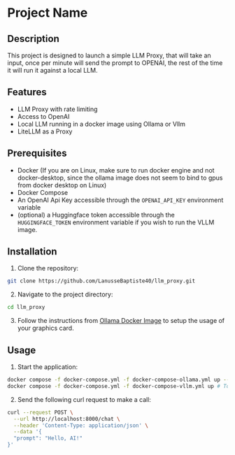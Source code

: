 # Project Name

## Description
This project is designed to launch a simple LLM Proxy, that will take an input, once per minute will send the prompt to OPENAI, the rest of the time it will run it against a local LLM.

## Features
- LLM Proxy with rate limiting
- Access to OpenAI
- Local LLM running in a docker image using Ollama or Vllm
- LiteLLM as a Proxy

## Prerequisites
- Docker (If you are on Linux, make sure to run docker engine and not docker-desktop, since the ollama image does not seem to bind to gpus from docker desktop on Linux)
- Docker Compose
- An OpenAI Api Key accessible through the `OPENAI_API_KEY` environment variable
- (optional) a Huggingface token accessible through the `HUGGINGFACE_TOKEN` environment variable if you wish to run the VLLM image.

## Installation
1. Clone the repository:
  ```sh
  git clone https://github.com/LanusseBaptiste40/llm_proxy.git
  ```
2. Navigate to the project directory:
  ```sh
  cd llm_proxy
  ```
3. Follow the instructions from [Ollama Docker Image](https://hub.docker.com/r/ollama/ollama) to setup the usage of your graphics card.

## Usage
1. Start the application:
  ```sh
  docker compose -f docker-compose.yml -f docker-compose-ollama.yml up --build # To run with the local proxy and the ollama image
  docker compose -f docker-compose.yml -f docker-compose-vllm.yml up # To run with the vllm image
  ```
2. Send the following curl request to make a call:
  ```sh
  curl --request POST \
    --url http://localhost:8000/chat \
    --header 'Content-Type: application/json' \
    --data '{
    "prompt": "Hello, AI!"
  }'
  ```